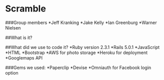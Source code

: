 # Scramble
###Group members
*Jeff Kranking
*Jake Kelly
*Ian Greenburg
*Warner Nielsen

##What is it?

##What did we use to code it?
*Ruby version 2.3.1
*Rails 5.0.1
*JavaScript
*HTML
*Bootstrap
*AWS for photo storage
*Heroku for deployment
*Googlemaps API

###Gems we used:
*Paperclip
*Devise
*Omniauth for Facebook login option
